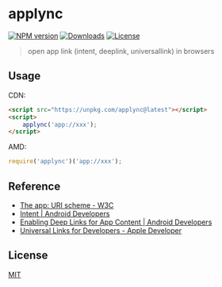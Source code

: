 applync
===
[![NPM version][npm-image]][npm-url]
[![Downloads][downloads-image]][npm-url]
[![License][license-image]][npm-url]

[npm-url]: https://npmjs.org/package/applync
[downloads-image]: https://img.shields.io/npm/dm/applync.svg
[npm-image]: https://img.shields.io/npm/v/applync.svg
[license-image]: https://img.shields.io/github/license/junmer/applync.svg

> open app link (intent, deeplink, universallink) in browsers

## Usage

CDN:

```html
<script src="https://unpkg.com/applync@latest"></script>
<script>
	applync('app://xxx');
</script>
```

AMD:

```javascript
require('applync')('app://xxx');
```

## Reference

- [The app: URI scheme - W3C](http://www.w3.org/TR/app-uri/)
- [Intent | Android Developers](https://developer.android.com/reference/android/content/Intent.html)
- [Enabling Deep Links for App Content | Android Developers](https://developer.android.com/training/app-indexing/deep-linking.html)
- [Universal Links for Developers - Apple Developer](https://developer.apple.com/ios/universal-links/)

## License

[MIT](./LICENSE)
